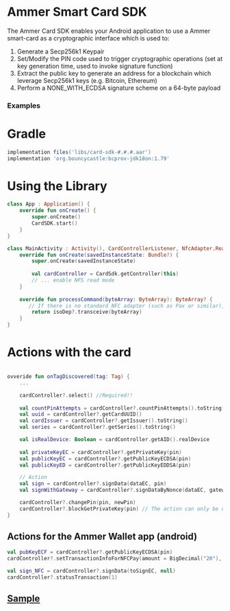 # Ammer Smart Card SDK

The Ammer Card SDK enables your Android application to use a Ammer smart-card as a cryptographic interface which is used to:

1. Generate a Secp256k1 Keypair
2. Set/Modify the PIN code used to trigger cryptographic operations (set at key generation time, used to invoke signature function)
3. Extract the public key to generate an address for a blockchain which leverage Secp256k1 keys (e.g. Bitcoin, Ethereum)
4. Perform a NONE_WITH_ECDSA signature scheme on a 64-byte payload

### Examples

# Gradle

```Groovy
implementation files('libs/card-sdk-#.#.#.aar')
implementation 'org.bouncycastle:bcprov-jdk18on:1.79'
```

# Using the Library

```kotlin
class App : Application() {
    override fun onCreate() {
        super.onCreate()
        CardSDK.start()
    }
}
```

```kotlin
class MainActivity : Activity(), CardControllerListener, NfcAdapter.ReaderCallback {
    override fun onCreate(savedInstanceState: Bundle?) {
        super.onCreate(savedInstanceState)
        
        val cardController = CardSdk.getController(this)
        // ... enable NFS read mode
    }
    
    override fun processCommand(byteArray: ByteArray): ByteArray? {
       // If there is no standard NFC adapter (such as Pax or similar), develop your own implementation
        return isoDep?.transceive(byteArray)
    }
}

```

# Actions with the card

```kotlin

ovveride fun onTagDiscovered(tag: Tag) {
    ...

    cardController?.select() //Required!!
    
    val countPinAttempts = cardController?.countPinAttempts().toString()
    val uuid = cardController?.getCardUUID()
    val cardIssuer = cardController?.getIssuer().toString()
    val series = cardController?.getSeries().toString()

    val isRealDevice: Boolean = cardController.getAID().realDevice
    
    val privateKeyEC = cardController?.getPrivateKey(pin)
    val publicKeyEC = cardController?.getPublicKeyECDSA(pin)
    val publicKeyED = cardController?.getPublicKeyEDDSA(pin)

    // Action
    val sign = cardController?.signData(dataEC, pin)
    val signWithGateway = cardController?.signDataByNonce(dataEC, gatewaySignature)

    cardController?.changePin(pin, newPin)
    cardController?.blockGetPrivateKey(pin) // The action can only be used once for a card
}
```

## Actions for the Ammer Wallet app (android)
```kotlin
val pubKeyECF = cardController?.getPublicKeyECDSA(pin)
cardController?.setTransactionInfoForNFCPay(amount = BigDecimal("20"), assetId = "USDT", orderID = UUID.randomUUID(), isEDKey = false)

val sign_NFC = cardController?.signData(toSignEC, null)
cardController?.statusTransaction(1)
```

## [Sample](https://github.com/Ammer-Tech/AmmerCardSDK-Android/blob/master/sample/src/main/java/com/example/sample/MainActivity.kt)